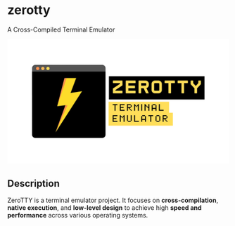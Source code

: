 # zerotty

A Cross-Compiled Terminal Emulator

![Logo](assets/images/zerotty.png)

## Description
ZeroTTY is a terminal emulator project. It focuses on **cross-compilation**, **native execution**, and **low-level design** to achieve high **speed and performance** across various operating systems.
